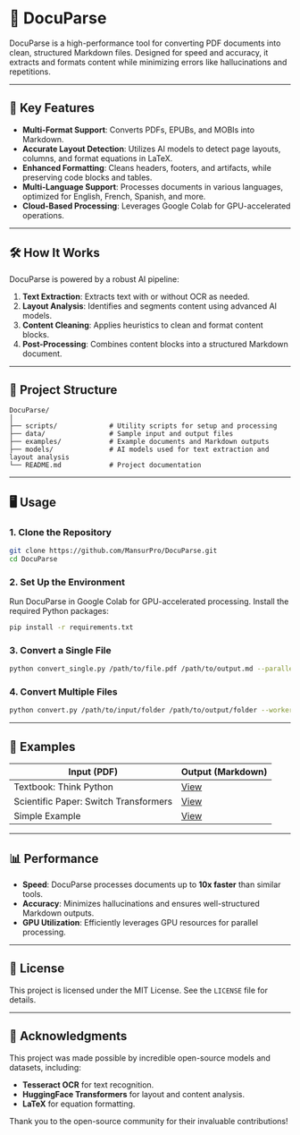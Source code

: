 
# 📄 **DocuParse**

DocuParse is a high-performance tool for converting PDF documents into clean, structured Markdown files. Designed for speed and accuracy, it extracts and formats content while minimizing errors like hallucinations and repetitions.

---

## 🚀 **Key Features**

- **Multi-Format Support**: Converts PDFs, EPUBs, and MOBIs into Markdown.
- **Accurate Layout Detection**: Utilizes AI models to detect page layouts, columns, and format equations in LaTeX.
- **Enhanced Formatting**: Cleans headers, footers, and artifacts, while preserving code blocks and tables.
- **Multi-Language Support**: Processes documents in various languages, optimized for English, French, Spanish, and more.
- **Cloud-Based Processing**: Leverages Google Colab for GPU-accelerated operations.

---

## 🛠️ **How It Works**

DocuParse is powered by a robust AI pipeline:
1. **Text Extraction**: Extracts text with or without OCR as needed.
2. **Layout Analysis**: Identifies and segments content using advanced AI models.
3. **Content Cleaning**: Applies heuristics to clean and format content blocks.
4. **Post-Processing**: Combines content blocks into a structured Markdown document.

---

## 📂 **Project Structure**

```plaintext
DocuParse/
│
├── scripts/             # Utility scripts for setup and processing
├── data/                # Sample input and output files
├── examples/            # Example documents and Markdown outputs
├── models/              # AI models used for text extraction and layout analysis
└── README.md            # Project documentation
```

---

## 🖥️ **Usage**

### **1. Clone the Repository**

```bash
git clone https://github.com/MansurPro/DocuParse.git
cd DocuParse
```

### **2. Set Up the Environment**

Run DocuParse in Google Colab for GPU-accelerated processing. Install the required Python packages:

```bash
pip install -r requirements.txt
```

### **3. Convert a Single File**

```bash
python convert_single.py /path/to/file.pdf /path/to/output.md --parallel_factor 2 --max_pages 10
```

### **4. Convert Multiple Files**

```bash
python convert.py /path/to/input/folder /path/to/output/folder --workers 10 --max 10
```

---

## 🎨 **Examples**

| **Input (PDF)**                        | **Output (Markdown)**                |
|----------------------------------------|---------------------------------------|
| Textbook: Think Python                 | [View](examples/thinkpython.md)       |
| Scientific Paper: Switch Transformers  | [View](examples/switch_transformers.md) |
| Simple Example | [View](examples/sample.md) |

---

## 📊 **Performance**

- **Speed**: DocuParse processes documents up to **10x faster** than similar tools.
- **Accuracy**: Minimizes hallucinations and ensures well-structured Markdown outputs.
- **GPU Utilization**: Efficiently leverages GPU resources for parallel processing.

---

## 📜 **License**

This project is licensed under the MIT License. See the `LICENSE` file for details.

---

## 🙌 **Acknowledgments**

This project was made possible by incredible open-source models and datasets, including:
- **Tesseract OCR** for text recognition.
- **HuggingFace Transformers** for layout and content analysis.
- **LaTeX** for equation formatting.

Thank you to the open-source community for their invaluable contributions!
